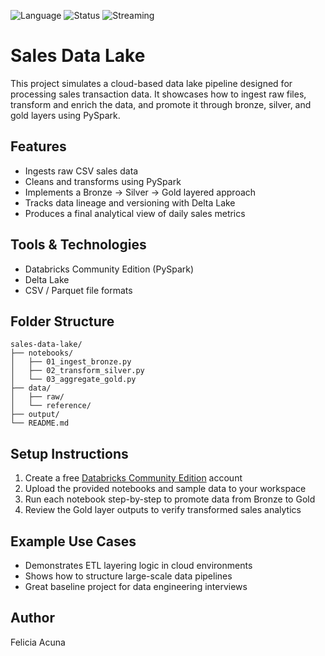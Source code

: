 ![Language](https://img.shields.io/badge/PySpark-Databricks-red)
![Status](https://img.shields.io/badge/Data%20Lake-Bronze%20%7C%20Silver%20%7C%20Gold-green)
![Streaming](https://img.shields.io/badge/Simulation-On%20Interval-yellow)

# Sales Data Lake

This project simulates a cloud-based data lake pipeline designed for processing sales transaction data. It showcases how to ingest raw files, transform and enrich the data, and promote it through bronze, silver, and gold layers using PySpark.

## Features

- Ingests raw CSV sales data
- Cleans and transforms using PySpark
- Implements a Bronze → Silver → Gold layered approach
- Tracks data lineage and versioning with Delta Lake
- Produces a final analytical view of daily sales metrics

## Tools & Technologies

- Databricks Community Edition (PySpark)
- Delta Lake
- CSV / Parquet file formats

## Folder Structure

```
sales-data-lake/
├── notebooks/
│   ├── 01_ingest_bronze.py
│   ├── 02_transform_silver.py
│   └── 03_aggregate_gold.py
├── data/
│   ├── raw/
│   └── reference/
├── output/
└── README.md
```

## Setup Instructions

1. Create a free [Databricks Community Edition](https://community.cloud.databricks.com/) account
2. Upload the provided notebooks and sample data to your workspace
3. Run each notebook step-by-step to promote data from Bronze to Gold
4. Review the Gold layer outputs to verify transformed sales analytics

## Example Use Cases

- Demonstrates ETL layering logic in cloud environments
- Shows how to structure large-scale data pipelines
- Great baseline project for data engineering interviews

## Author

Felicia Acuna
